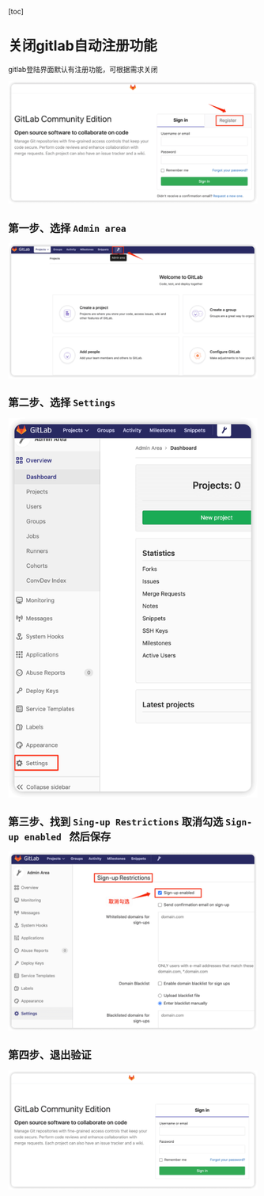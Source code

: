 [toc]



# 关闭gitlab自动注册功能

gitlab登陆界面默认有注册功能，可根据需求关闭

![iShot_2024-09-02_15.39.06](https://raw.githubusercontent.com/pptfz/picgo-images/master/img/iShot_2024-09-02_15.39.06.png)





## 第一步、选择 `Admin area`

![iShot_2024-09-02_15.35.41](https://raw.githubusercontent.com/pptfz/picgo-images/master/img/iShot_2024-09-02_15.35.41.png)





## 第二步、选择 `Settings`

![iShot_2024-09-02_15.40.11](https://raw.githubusercontent.com/pptfz/picgo-images/master/img/iShot_2024-09-02_15.40.11.png)





## 第三步、找到 `Sing-up Restrictions`  取消勾选 `Sign-up enabled ` 然后保存

![iShot_2024-09-02_15.40.49](https://raw.githubusercontent.com/pptfz/picgo-images/master/img/iShot_2024-09-02_15.40.49.png)





## 第四步、退出验证

![iShot_2024-09-02_15.41.52](https://raw.githubusercontent.com/pptfz/picgo-images/master/img/iShot_2024-09-02_15.41.52.png)

